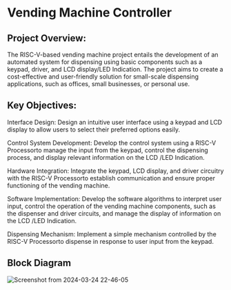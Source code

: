 # Vending Machine Controller

## Project Overview:

The RISC-V-based vending machine project entails the development of an automated system for dispensing  using basic components such as a keypad, driver, and LCD display/LED Indication. The project aims to create a cost-effective and user-friendly solution for small-scale  dispensing applications, such as offices, small businesses, or personal use.

## Key Objectives:

Interface Design: Design an intuitive user interface using a keypad and LCD display to allow users to select their preferred  options easily.

Control System Development: Develop the control system using a RISC-V  Processorto manage the input from the keypad, control the  dispensing process, and display relevant information on the LCD /LED Indication.

Hardware Integration: Integrate the keypad, LCD display, and driver circuitry with the RISC-V  Processorto establish communication and ensure proper functioning of the  vending machine.

Software Implementation: Develop the software algorithms to interpret user input, control the operation of the vending machine components, such as the  dispenser and driver circuits, and manage the display of information on the LCD /LED Indication.

 Dispensing Mechanism: Implement a simple mechanism controlled by the RISC-V  Processorto dispense  in response to user input from the keypad.

## Block Diagram

![Screenshot from 2024-03-24 22-46-05](https://github.com/LRAJA33/RISCV-HDP/assets/105126037/be71fb00-1a99-4b22-826a-c2d6c8a57cf1)





